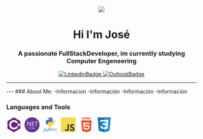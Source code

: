 
<div id = "header" align = "center">
    <img src = https://media.giphy.com/media/Dh5q0sShxgp13DwrvG/giphy.gif width = "200" />
    <h1 align ="center"> Hi I'm José</h1>
    <h3 align ="center"> A passionate FullStackDeveloper, im currently studying Computer Engeneering</h3>
</div>
   <!-- Bagdes-->
<div id = "badges" align ="center">
   <a href = "https://www.linkedin.com/in/jose-ignacio-lavecchia-suarez-766316239/" >
    <img src = "https://img.shields.io/badge/LinkedIn-0077B5?style=for-the-badge&logo=linkedin&logoColor=white"
     alt = "LinkedinBadge"/>
   </a>
   <a href = "mailto:leo8493@outlook.com" >
    <img src = "https://img.shields.io/badge/Microsoft_Outlook-0078D4?style=for-the-badge&logo=microsoft-outlook&logoColor=white"
     alt = "OutlookBadge"/>
   </a> 
   
</div>
<hr>
---
### About Me:
-Informacion
-Información
-Información
-Información
<div align ="left">
    <h3>Languages and Tools </h3>
    <img src = "https://github.com/devicons/devicon/blob/master/icons/csharp/csharp-plain.svg" title="C#" alt ="C#"
    width="40" height ="40" />&nbsp;
    <img src = "https://github.com/devicons/devicon/blob/master/icons/dotnetcore/dotnetcore-original.svg" title=".NET" alt =".NET"
    width="40" height ="40" />&nbsp;
    <img src = "https://github.com/devicons/devicon/blob/master/icons/python/python-original-wordmark.svg" title="Python" alt ="Python"
    width="40" Height ="40" />&nbsp;
    <img src = "https://github.com/devicons/devicon/blob/master/icons/javascript/javascript-original.svg" title="Javascript" alt ="Javascript"
    width="40" height ="40" />&nbsp;
    <img src = "https://github.com/devicons/devicon/blob/master/icons/html5/html5-plain-wordmark.svg" title="HTML" alt ="HTML"
    width="40" height ="40" />&nbsp;
    <img src = "https://raw.githubusercontent.com/devicons/devicon/1119b9f84c0290e0f0b38982099a2bd027a48bf1/icons/css3/css3-original.svg" title="CSS" alt ="CSS"
    width="40" height ="40" />&nbsp;
</div>

 
 
